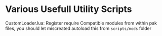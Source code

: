 # Various Usefull Utility Scripts

CustomLoader.lua:
    Register require Compatible modules from within pak files, you should let miscreated autoload this from  `scripts/mods` folder
